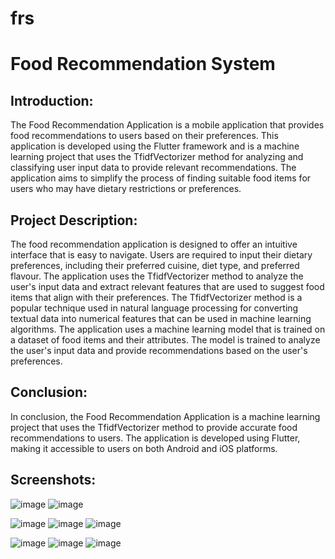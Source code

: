# frs

# Food Recommendation System

## Introduction: 
The Food Recommendation Application is a mobile application that provides food recommendations to users based on their preferences. This application is developed using the Flutter framework and is a machine learning project that uses the TfidfVectorizer method for analyzing and classifying user input data to provide relevant recommendations. The application aims to simplify the process of finding suitable food items for users who may have dietary restrictions or preferences.

## Project Description: 

The food recommendation application is designed to offer an intuitive interface that is easy to navigate. Users are required to input their dietary preferences, including their preferred cuisine, diet type, and preferred flavour. The application uses the TfidfVectorizer method to analyze the user's input data and extract relevant features that are used to suggest food items that align with their preferences. The TfidfVectorizer method is a popular technique used in natural language processing for converting textual data into numerical features that can be used in machine learning algorithms.
The application uses a machine learning model that is trained on a dataset of food items and their attributes. The model is trained to analyze the user's input data and provide recommendations based on the user's preferences. 


## Conclusion:
In conclusion, the Food Recommendation Application is a machine learning project that uses the TfidfVectorizer method to provide accurate food recommendations to users. The application is developed using Flutter, making it accessible to users on both Android and iOS platforms.

## Screenshots:
![image](https://user-images.githubusercontent.com/109498501/233441542-6e7d15a1-fdf8-4c93-8660-b405d7e6a0e2.png)
![image](https://user-images.githubusercontent.com/109498501/233441560-0f10906d-e0a2-4baf-a68d-a425a18b1dee.png)

![image](https://user-images.githubusercontent.com/109498501/233441581-de7d0aa4-9474-481d-b9ae-037444117f31.png)
![image](https://user-images.githubusercontent.com/109498501/233441619-7bf3365f-ca41-4303-b686-377909a87ff6.png)
![image](https://user-images.githubusercontent.com/109498501/233441916-2e42dd37-7485-4020-bb61-4712ff60c5a2.png)

![image](https://user-images.githubusercontent.com/109498501/233441650-6849e4dc-2134-4322-a051-b8914d710534.png)
![image](https://user-images.githubusercontent.com/109498501/233441693-fc3b1f46-e1d4-40f6-93ff-61c84cae9d82.png)
![image](https://user-images.githubusercontent.com/109498501/233441725-61ab0d51-318f-4465-9083-2d63dbfca508.png)

